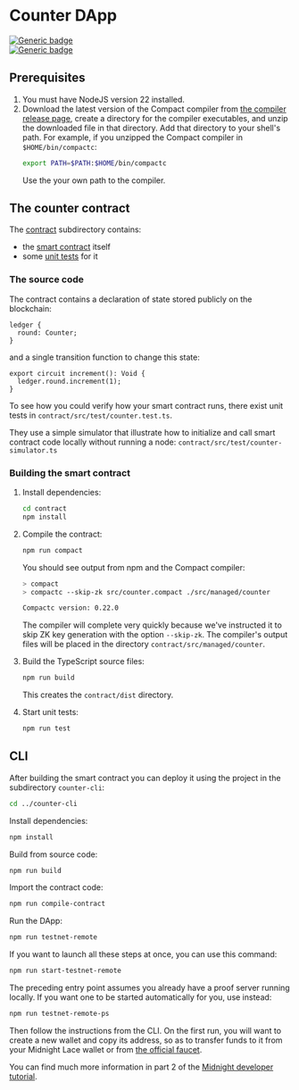 # Counter DApp

[![Generic badge](https://img.shields.io/badge/Compact%20Compiler-0.22.0-1abc9c.svg)](https://shields.io/)  
[![Generic badge](https://img.shields.io/badge/TypeScript-5.2.2-blue.svg)](https://shields.io/)

## Prerequisites

1. You must have NodeJS version 22 installed.
2. Download the latest version of the Compact compiler from [the compiler release page](https://docs.midnight.network/relnotes/compact), create a directory for the compiler executables, and unzip the downloaded file in that directory.  Add that directory to your shell's path.  For example, if you unzipped the Compact compiler in `$HOME/bin/compactc`:
   ```sh
   export PATH=$PATH:$HOME/bin/compactc
   ```
   Use the your own path to the compiler.

## The counter contract

The [contract](contract) subdirectory contains:

- the [smart contract](contract/src/counter.compact) itself
- some [unit tests](contract/src/test/counter.test.ts) for it

### The source code

The contract contains a declaration of state stored publicly on the blockchain:

```compact
ledger {
  round: Counter;
}
```

and a single transition function to change this state:

```compact
export circuit increment(): Void {
  ledger.round.increment(1);
}
```

To see how you could verify how your smart contract runs,
there exist unit tests in `contract/src/test/counter.test.ts`.

They use a simple simulator that illustrate
how to initialize and call smart contract code locally without running a node:
`contract/src/test/counter-simulator.ts`

### Building the smart contract

1. Install dependencies:

   ```sh
   cd contract
   npm install
   ```

2. Compile the contract:

   ```sh
   npm run compact
   ```

   You should see output from npm and the Compact compiler:

   ```sh
   > compact
   > compactc --skip-zk src/counter.compact ./src/managed/counter

   Compactc version: 0.22.0
   ```

   The compiler will complete very quickly because we've instructed it to skip ZK key generation with the option `--skip-zk`.  The compiler's output files will be placed in the directory `contract/src/managed/counter`.

3. Build the TypeScript source files:

   ```sh
   npm run build
   ```

   This creates the `contract/dist` directory.

4. Start unit tests:
   ```sh
   npm run test
   ```

## CLI

After building the smart contract you can deploy it using the project in the subdirectory `counter-cli`:

```sh
cd ../counter-cli
```

Install dependencies:

```sh
npm install
```

Build from source code:

```sh
npm run build
```

Import the contract code:

```sh
npm run compile-contract
```

Run the DApp:

```sh
npm run testnet-remote
```

If you want to launch all these steps at once, you can use this command:

```sh
npm run start-testnet-remote
```

The preceding entry point assumes you already have a proof server running locally.
If you want one to be started automatically for you, use instead:

```sh
npm run testnet-remote-ps
```

Then follow the instructions from the CLI. On the first run, you will want to create a new wallet and copy its address, so as to transfer funds to it from your Midnight Lace wallet or from [the official faucet](https://faucet.testnet-02.midnight.network/).

You can find much more information in part 2 of the [Midnight developer tutorial](https://docs.midnight.network/develop/tutorial/building).
